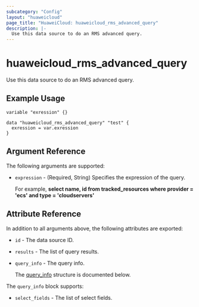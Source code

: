 ```yaml
---
subcategory: "Config"
layout: "huaweicloud"
page_title: "HuaweiCloud: huaweicloud_rms_advanced_query"
description: |-
  Use this data source to do an RMS advanced query.
---
```


# huaweicloud_rms_advanced_query

Use this data source to do an RMS advanced query.

## Example Usage

```hcl
variable "exression" {}

data "huaweicloud_rms_advanced_query" "test" {
  exression = var.exression
}
```

## Argument Reference

The following arguments are supported:

* `expression` - (Required, String) Specifies the expression of the query.

  For example, **select name, id from tracked_resources where provider = 'ecs' and type = 'cloudservers'**

## Attribute Reference

In addition to all arguments above, the following attributes are exported:

* `id` - The data source ID.

* `results` - The list of query results.

* `query_info` - The query info.

  The [query_info](#query_info) structure is documented below.

<a name="query_info"></a>
The `query_info` block supports:

* `select_fields` - The list of select fields.
